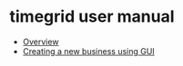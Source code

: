 # timegrid user manual

  * [Overview](README)
  * [Creating a new business using GUI](CreateNewBusiness)
